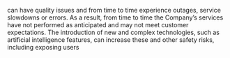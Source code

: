 can have quality issues and from time to time experience outages, service slowdowns or errors. As a result, from time to time the
Company’s services have not performed as anticipated and may not meet customer expectations. The introduction of new and
complex technologies, such as artificial intelligence features, can increase these and other safety risks, including exposing users